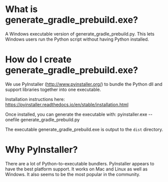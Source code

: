 What is generate_gradle_prebuild.exe?
==================================================
A Windows executable version of generate_gradle_prebuild.py.
This lets Windows users run the Python script without having Python installed.

How do I create generate_gradle_prebuild.exe?
==========================================================
We use PyInstaller (http://www.pyinstaller.org/) to bundle the Python dll
and support libraries together into one executable.

Installation instructions here:
https://pyinstaller.readthedocs.io/en/stable/installation.html

Once installed, you can generate the executable with:
pyinstaller.exe --onefile generate_gradle_prebuild.py

The executable generate_gradle_prebuild.exe is output to the `dist` directory.

Why PyInstaller?
===============
There are a lot of Python-to-executable bundlers. PyInstaller appears to have
the best platform support. It works on Mac and Linux as well as Windows.
It also seems to be the most popular in the community.

